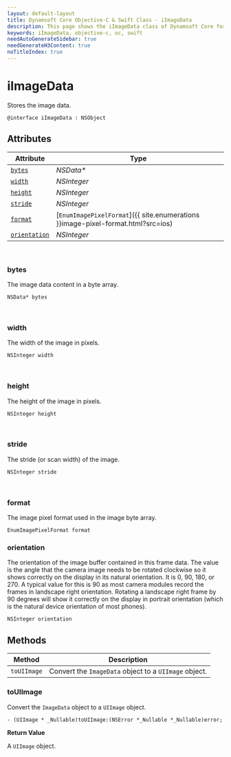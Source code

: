```yaml
---
layout: default-layout
title: Dynamsoft Core Objective-C & Swift Class - iImageData
description: This page shows the iImageData class of Dynamsoft Core for iOS SDK.
keywords: iImageData, objective-c, oc, swift
needAutoGenerateSidebar: true
needGenerateH3Content: true
noTitleIndex: true
---
```



# iImageData

Stores the image data.  

```objc
@interface iImageData : NSObject 
```

## Attributes

| Attribute | Type |
|---------- | ---- |
| [`bytes`](#bytes) | *NSData\** |
| [`width`](#width) | *NSInteger* |
| [`height`](#height) | *NSInteger* |
| [`stride`](#stride) | *NSInteger* |
| [`format`](#format) | [`EnumImagePixelFormat`]({{ site.enumerations }}image-pixel-format.html?src=ios) |
| [`orientation`](#orientation) | *NSInteger* |

&nbsp;

### bytes

The image data content in a byte array.

```objc
NSData* bytes
```

&nbsp;

### width

The width of the image in pixels.  

```objc
NSInteger width
```

&nbsp;

### height

The height of the image in pixels.

```objc
NSInteger height
```

&nbsp;

### stride

The stride (or scan width) of the image.

```objc
NSInteger stride
```

&nbsp;

### format

The image pixel format used in the image byte array.

```objc
EnumImagePixelFormat format
```

### orientation

The orientation of the image buffer contained in this frame data. The value is the angle that the camera image needs to be rotated clockwise so it shows correctly on the display in its natural orientation. It is 0, 90, 180, or 270. A typical value for this is 90 as most camera modules record the frames in landscape right orientation. Rotating a landscape right frame by 90 degrees will show it correctly on the display in portrait orientation (which is the natural device orientation of most phones).

```objc
NSInteger orientation
```

## Methods

| Method | Description |
| ------ | ----------- |
| `toUIImage` | Convert the `ImageData` object to a `UIImage` object. |

### toUIImage

Convert the `ImageData` object to a `UIImage` object.

```objc
- (UIImage * _Nullable)toUIImage:(NSError *_Nullable *_Nullable)error;
```

**Return Value**

A `UIImage` object.
